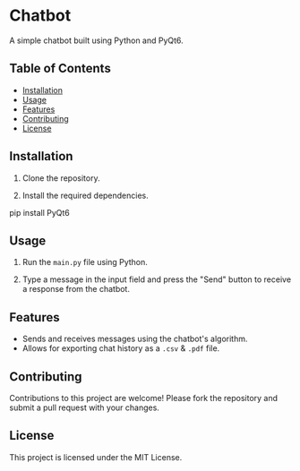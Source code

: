 # Chatbot

A simple chatbot built using Python and PyQt6.

## Table of Contents

- [Installation](#installation)
- [Usage](#usage)
- [Features](#features)
- [Contributing](#contributing)
- [License](#license)

## Installation

1. Clone the repository.


2. Install the required dependencies.

pip install PyQt6


## Usage

1. Run the `main.py` file using Python.



2. Type a message in the input field and press the "Send" button to receive a response from the chatbot.

## Features

- Sends and receives messages using the chatbot's algorithm.
- Allows for exporting chat history as a `.csv` & `.pdf` file.

## Contributing

Contributions to this project are welcome! Please fork the repository and submit a pull request with your changes.

## License

This project is licensed under the MIT License.



